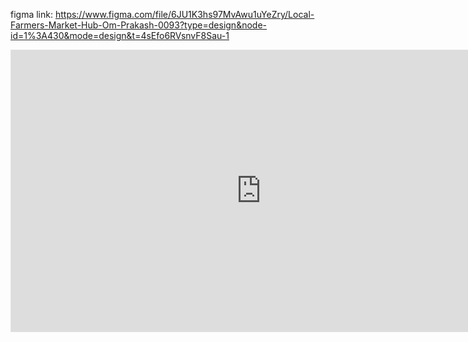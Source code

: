 figma link: https://www.figma.com/file/6JU1K3hs97MvAwu1uYeZry/Local-Farmers-Market-Hub-Om-Prakash-0093?type=design&node-id=1%3A430&mode=design&t=4sEfo6RVsnvF8Sau-1

<iframe style="border: 1px solid rgba(0, 0, 0, 0.1);" width="800" height="450" src="https://www.figma.com/embed?embed_host=share&url=https%3A%2F%2Fwww.figma.com%2Ffile%2F6JU1K3hs97MvAwu1uYeZry%2FLocal-Farmers-Market-Hub-Om-Prakash-0093%3Ftype%3Ddesign%26node-id%3D1%253A430%26mode%3Ddesign%26t%3D4sEfo6RVsnvF8Sau-1" allowfullscreen></iframe>
